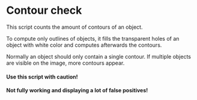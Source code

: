 # Contour check

This script counts the amount of contours of an object.

To compute only outlines of objects, it fills the transparent holes of an object
with white color and computes afterwards the contours.

Normally an object should only contain a single contour. If multiple objects are visible on the image, more contours appear.

#### Use this script with caution!
#### Not fully working and displaying a lot of false positives!
